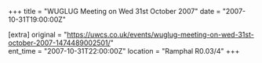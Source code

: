 +++
title = "WUGLUG Meeting on Wed 31st October 2007"
date = "2007-10-31T19:00:00Z"

[extra]
original = "https://uwcs.co.uk/events/wuglug-meeting-on-wed-31st-october-2007-1474489002501/"    
ent_time = "2007-10-31T22:00:00Z"
location = "Ramphal R0.03/4"
+++



